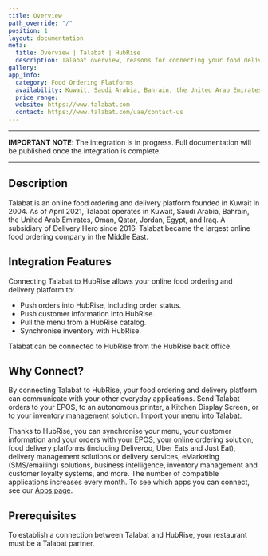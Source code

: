 ```yaml
---
title: Overview
path_override: "/"
position: 1
layout: documentation
meta:
  title: Overview | Talabat | HubRise
  description: Talabat overview, reasons for connecting your food delivery platform to HubRise and summary of integrated features. Send orders to you EPOS and other apps.
gallery: 
app_info:
  category: Food Ordering Platforms
  availability: Kuwait, Saudi Arabia, Bahrain, the United Arab Emirates, Oman, Qatar, Jordan, Egypt, and Iraq
  price_range: 
  website: https://www.talabat.com
  contact: https://www.talabat.com/uae/contact-us
---
```


---

**IMPORTANT NOTE**: The integration is in progress. Full documentation will be published once the integration is complete.

---

## Description

Talabat is an online food ordering and delivery platform founded in Kuwait in 2004. As of April 2021, Talabat operates in Kuwait, Saudi Arabia, Bahrain, the United Arab Emirates, Oman, Qatar, Jordan, Egypt, and Iraq. A subsidiary of Delivery Hero since 2016, Talabat became the largest online food ordering company in the Middle East.

## Integration Features

Connecting Talabat to HubRise allows your online food ordering and delivery platform to:

- Push orders into HubRise, including order status.
- Push customer information into HubRise.
- Pull the menu from a HubRise catalog.
- Synchronise inventory with HubRise.

Talabat can be connected to HubRise from the HubRise back office.

## Why Connect?

By connecting Talabat to HubRise, your food ordering and delivery platform can communicate with your other everyday applications. Send Talabat orders to your EPOS, to an autonomous printer, a Kitchen Display Screen, or to your inventory management solution. Import your menu into Talabat.

Thanks to HubRise, you can synchronise your menu, your customer information and your orders with your EPOS, your online ordering solution, food delivery platforms (including Deliveroo, Uber Eats and Just Eat), delivery management solutions or delivery services, eMarketing (SMS/emailing) solutions, business intelligence, inventory management and customer loyalty systems, and more. The number of compatible applications increases every month. To see which apps you can connect, see our [Apps page](/apps).

## Prerequisites

To establish a connection between Talabat and HubRise, your restaurant must be a Talabat partner.
